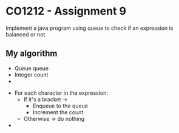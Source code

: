 # CO1212 - Assignment 9

Implement a java program using queue to check if an expression is balanced or not.

## My algorithm
- Queue queue
- Integer count
- 
* For each character in the expression:
  * If it's a bracket -> 
    * Enqueue to the queue
    * Increment the count
  * Otherwise -> do nothing
* 